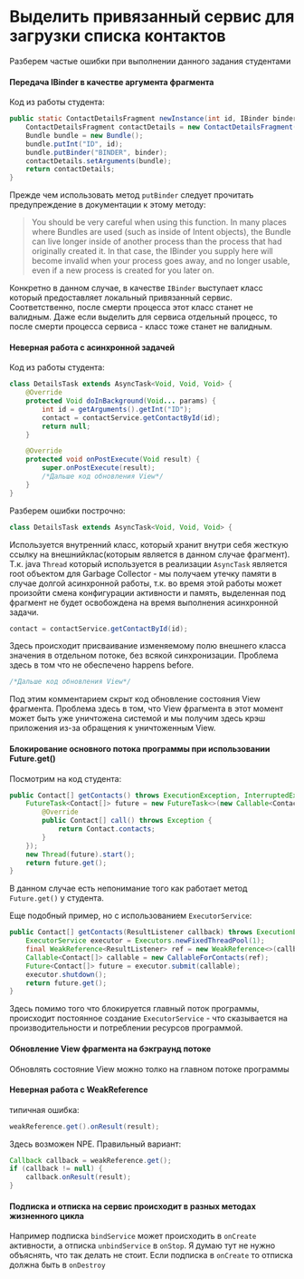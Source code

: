 # Выделить привязанный сервис для загрузки списка контактов
Разберем частые ошибки при выполнении данного задания студентами
#### Передача IBinder в качестве аргумента фрагмента
Код из работы студента:
```java
public static ContactDetailsFragment newInstance(int id, IBinder binder) {
    ContactDetailsFragment contactDetails = new ContactDetailsFragment();
    Bundle bundle = new Bundle();
    bundle.putInt("ID", id);
    bundle.putBinder("BINDER", binder);
    contactDetails.setArguments(bundle);
    return contactDetails;
}
```
Прежде чем использовать метод `putBinder` следует прочитать предупреждение в документации к этому методу:

>You should be very careful when using this function. In many places where Bundles are used (such as inside of Intent objects), the Bundle can live longer inside of another process than the process that had originally created it. In that case, the IBinder you supply here will become invalid when your process goes away, and no longer usable, even if a new process is created for you later on.

Конкретно в данном случае, в качестве `IBinder` выступает класс который предоставляет локальный привязанный сервис. Соответственно, после смерти процесса этот класс станет не валидным. Даже если выделить для сервиса отдельный процесс, то после смерти процесса сервиса - класс тоже станет не валидным.

#### Неверная работа с асинхронной задачей
Код из работы студента:
```java
class DetailsTask extends AsyncTask<Void, Void, Void> {
    @Override
    protected Void doInBackground(Void... params) {
        int id = getArguments().getInt("ID");
        contact = contactService.getContactById(id);
        return null;
    }

    @Override
    protected void onPostExecute(Void result) {
        super.onPostExecute(result);
        /*Дальше код обновления View*/
    }
}
```
Разберем ошибки построчно:
```java 
class DetailsTask extends AsyncTask<Void, Void, Void> {
```
Используется внутренний класс, который хранит внутри себя жесткую ссылку на внешнийклас(которым является в данном случае фрагмент). Т.к. java `Thread` который используется в реализации `AsyncTask` является root объектом для Garbage Collector - мы получаем утечку памяти в случае долгой асинхронной работы, т.к. во время этой работы может произойти смена конфигурации активности и память, выделенная под фрагмент не будет освобождена на время выполнения асинхронной задачи.
```java
contact = contactService.getContactById(id);
```
Здесь происходит присваивание изменяемому полю внешнего класса значения в отдельном потоке, без всякой синхронизации. Проблема здесь в том что не обеспечено happens before.
```java
/*Дальше код обновления View*/
```
Под этим комментарием скрыт код обновление состояния View фрагмента. Проблема здесь в том, что View фрагмента в этот момент может быть уже уничтожена системой и мы получим здесь крэш приложения из-за обращения к уничтоженным View.

#### Блокирование основного потока программы при использовании Future.get()
Посмотрим на код студента:
```java
public Contact[] getContacts() throws ExecutionException, InterruptedException {
    FutureTask<Contact[]> future = new FutureTask<>(new Callable<Contact[]>() {
        @Override
        public Contact[] call() throws Exception {
            return Contact.contacts;
        }
    });
    new Thread(future).start();
    return future.get();
}
```
В данном случае есть непонимание того как работает метод `Future.get()` у студента.

Еще подобный пример, но с использованием `ExecutorService`:
```java
public Contact[] getContacts(ResultListener callback) throws ExecutionException, InterruptedException {
    ExecutorService executor = Executors.newFixedThreadPool(1);
    final WeakReference<ResultListener> ref = new WeakReference<>(callback);
    Callable<Contact[]> callable = new CallableForContacts(ref);
    Future<Contact[]> future = executor.submit(callable);
    executor.shutdown();
    return future.get();
}
```
Здесь помимо того что блокируется главный поток программы, происходит постоянное создание `ExecutorService` - что сказывается на производительности и потреблении ресурсов программой.

#### Обновление View фрагмента на бэкграунд потоке
Обновлять состояние View можно толко на главном потоке программы

#### Неверная работа с WeakReference
типичная ошибка:
```java
weakReference.get().onResult(result);
```
Здесь возможен NPE. Правильный вариант:
```java
Callback callback = weakReference.get();
if (callback != null) {
    callback.onResult(result);
}
```

#### Подписка и отписка на сервис происходит в разных методах жизненного цикла
Например подписка `bindService` может происходить в `onCreate` активности, а отписка `unbindService` в `onStop`. Я думаю тут не нужно объяснять, что так делать не стоит. Если подписка в `onCreate` то отписка должна быть в `onDestroy`
